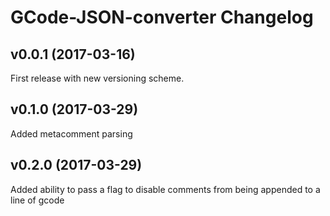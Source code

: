 # GCode-JSON-converter Changelog

## v0.0.1 (2017-03-16)
  First release with new versioning scheme.  

## v0.1.0 (2017-03-29)
  Added metacomment parsing

## v0.2.0 (2017-03-29)
  Added ability to pass a flag to disable comments from being appended to a line of gcode
